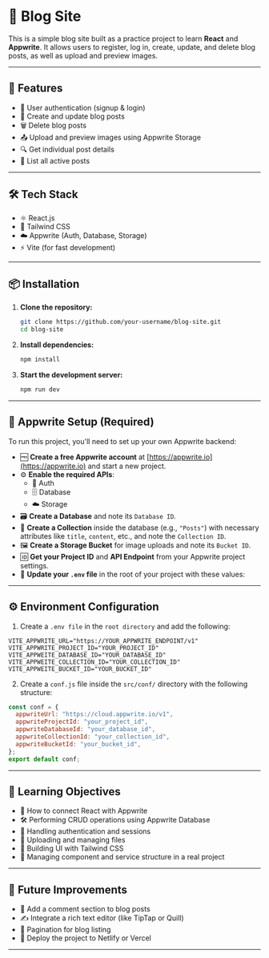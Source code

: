 # 📝 Blog Site

This is a simple blog site built as a practice project to learn **React** and **Appwrite**. It allows users to register, log in, create, update, and delete blog posts, as well as upload and preview images.

---

## 🚀 Features

- 🔐 User authentication (signup & login)
- 📝 Create and update blog posts
- 🗑️ Delete blog posts
- 📤 Upload and preview images using Appwrite Storage
- 🔍 Get individual post details
- 📃 List all active posts

---

## 🛠 Tech Stack

- ⚛️ React.js
- 💨 Tailwind CSS
- ☁️ Appwrite (Auth, Database, Storage)
- ⚡ Vite (for fast development)

---

## 📦 Installation

1. **Clone the repository:**

   ```bash
   git clone https://github.com/your-username/blog-site.git
   cd blog-site
   ```

2. **Install dependencies:**
   ```bash
   npm install
   ```
3. **Start the development server:**
   ```bash
   npm run dev
   ```

---

## 🧰 Appwrite Setup (Required)

To run this project, you'll need to set up your own Appwrite backend:

- 🆓 **Create a free Appwrite account** at [https://appwrite.io](https://appwrite.io) and start a new project.
- ⚙️ **Enable the required APIs**:
  - 🔐 Auth
  - 🗄️ Database
  - ☁️ Storage
- 🗃️ **Create a Database** and note its `Database ID`.
- 📁 **Create a Collection** inside the database (e.g., `"Posts"`) with necessary attributes like `title`, `content`, etc., and note the `Collection ID`.
- 🖼️ **Create a Storage Bucket** for image uploads and note its `Bucket ID`.
- 🆔 **Get your Project ID** and **API Endpoint** from your Appwrite project settings.
- 📝 **Update your `.env` file** in the root of your project with these values:

---

## ⚙️ Environment Configuration

1. Create a `.env file` in the `root directory` and add the following:

```env
VITE_APPWRITE_URL="https://YOUR_APPWRITE_ENDPOINT/v1"
VITE_APPWRITE_PROJECT_ID="YOUR_PROJECT_ID"
VITE_APPWEITE_DATABASE_ID="YOUR_DATABASE_ID"
VITE_APPWEITE_COLLECTION_ID="YOUR_COLLECTION_ID"
VITE_APPWEITE_BUCKET_ID="YOUR_BUCKET_ID"

```

2. Create a `conf.js` file inside the `src/conf/` directory with the following structure:

```js
const conf = {
  appwriteUrl: "https://cloud.appwrite.io/v1",
  appwriteProjectId: "your_project_id",
  appwriteDatabaseId: "your_database_id",
  appwriteCollectionId: "your_collection_id",
  appwriteBucketId: "your_bucket_id",
};
export default conf;
```

---

## 🎯 Learning Objectives

- 🔗 How to connect React with Appwrite
- 🛠️ Performing CRUD operations using Appwrite Database
- 🔐 Handling authentication and sessions
- 📁 Uploading and managing files
- 🎨 Building UI with Tailwind CSS
- 🧩 Managing component and service structure in a real project

---

## 🚧 Future Improvements

- 💬 Add a comment section to blog posts
- ✍️ Integrate a rich text editor (like TipTap or Quill)
- 📑 Pagination for blog listing
- 🚀 Deploy the project to Netlify or Vercel

---
